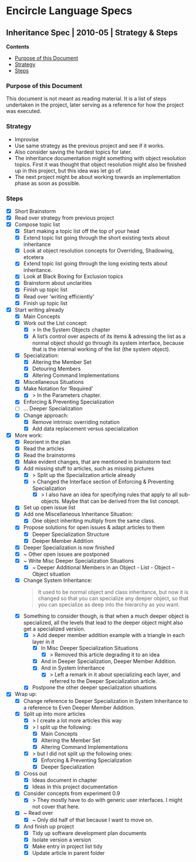 ﻿Encircle Language Specs
=======================

Inheritance Spec | 2010-05 | Strategy & Steps
---------------------------------------------

__Contents__

- [Purpose of this Document](#purpose-of-this-document)
- [Strategy](#strategy)
- [Steps](#steps)

### Purpose of this Document

This document is not meant as reading material. It is a list of steps undertaken in the project, later serving as a reference for how the project was executed.

### Strategy

- Improvise
- Use same strategy as the previous project and see if it works.
- Also consider saving the hardest topics for later.
- The inheritance documentation might something with object resolution topics.
First it was thought that object resolution might also be finished up in this project, but this idea was let go of.
- The next project might be about working towards an implementation phase as soon as possible.

### Steps

- [x] Short Brainstorm
- [x] Read over strategy from previous project
- [x] Compose topic list
    - [x] Start making a topic list off the top of your head
    - [x] Extend topic list going through the short existing texts about inheritance
    - [x] Look at object resolution concepts for Overriding, Shadowing, etcetera
    - [x] Extend topic list going through the long existing texts about inheritance.
    - [x] Look at Black Boxing for Exclusion topics
    - [x] Brainstorm about unclarities
    - [x] Finish up topic list
    - [x] Read over ‘writing efficiently’
    - [x] Finish up topic list
- [x] Start writing already
    - [x] Main Concepts
    - [x] Work out the List concept:  
        - [x] \> In the System Objects chapter  
        - [x] A list’s control over aspects of its items & adressing the list as a normal object should go through its system interface, because that is the internal working of the list (the system object).
    - [x] Specialization:
        - [x] Altering the Member Set
        - [x] Detouring Members
        - [x] Altering Command Implementations
    - [x] Miscellaneous Situations
    - [x] Make Notation for ‘Required’
        - [x] \> In the Parameters chapter.
    - [x] Enforcing & Preventing Specialization
    - [ ] ... Deeper Specialization
    - [x] Change approach:
        - [x] Remove intrinsic overriding notation
        - [x] Add data replacement versus specialization
- [x] More work:
    - [x] Reorient in the plan
    - [x] Read the articles
    - [x] Read the brainstorms
    - [x] Make evident changes, that are mentioned in brainstorm text
    - [x] Add missing stuff to articles, such as missing pictures
        - [x] \> Split up the Specialization article already
        - [x] \> Changed the Interface section of Enforcing & Preventing Specialization
            - [x] \> I also have an idea for specifying rules that apply to all sub-objects. Maybe that can be derived from the list concept.
    - [x] Set up open issue list
    - [x] Add one Miscellaneous Inheritance Situation:
        - [x] One object inheriting multiply from the same class.
    - [x] Propose solutions for open issues & adapt articles to them
        - [x] Deeper Specialization Structure
        - [x] Deeper Member Addition
    - [x] Deeper Specialization is now finished
    - [x] ~ Other open issues are postponed
    - [x] ~ Write Misc Deeper Specialization Situations
        - [x] ~ Deeper Additional Members in an Object - List - Object – Object situation
    - [x] Change System Inheritance:
        > It used to be normal object and class inheritance, but now it is changed so that you can specialize any deeper object, so that you can specialize as deep into the hierarchy as you want.
    - [x] Something to consider though, is that when a much deeper object is specialized, all the levels that lead to the deeper object might also get a specialized version.
        - [x] \> Add deeper member addition example with a triangle in each layer in it
            - [x] In Misc Deeper Specialization Situations
                - [x] \> Removed this article degrading it to an idea
            - [x] And in Deeper Specialization, Deeper Member Addition.
            - [x] And in System Inheritance
                - [x] \> Left a remark in it about specializing each layer, and referred to the Deeper Specialization article.
        - [x] Postpone the other deeper specialization situations
- [x] Wrap up:
    - [x] Change reference to Deeper Specialization in System Inheritance to a reference to Even Deeper Member Addition.
    - [x] Split up into more articles
        - [x] \> I create a lot more articles this way
        - [x] \> I split up the following:
            - [x] Main Concepts
            - [x] Altering the Member Set
            - [x] Altering Command Implementations
        - [x] \> but I did not split up the following ones:
            - [x] Enforcing & Preventing Specialization
            - [x] Deeper Specialization
    - [x] Cross out
        - [x] Ideas document in chapter
        - [x] Ideas in this project documentation
    - [x] Consider concepts from experiment 0.9
        - [x] \> They mostly have to do with generic user interfaces. I might not cover that here.
    - [x] ~ Read over
        - [x] ~ Only did half of that because I want to move on.
    - [x] And finish up project
        - [x] Tidy up software development plan documents
        - [x] Isolate version a version
        - [x] Make entry in project list tidy
        - [x] Update article in parent folder